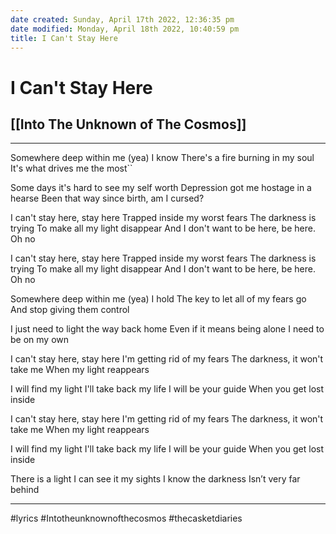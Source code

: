 ```yaml
---
date created: Sunday, April 17th 2022, 12:36:35 pm
date modified: Monday, April 18th 2022, 10:40:59 pm
title: I Can't Stay Here
---
```

# I Can't Stay Here
## [[Into The Unknown of The Cosmos]]
---


Somewhere deep within me (yea) I know
There's a fire burning in my soul
It's what drives me the most``

Some days it's hard to see my self worth
Depression got me hostage in a hearse
Been that way since birth, am I cursed?

I can't stay here, stay here
Trapped inside my worst fears
The darkness is trying
To make all my light disappear
And I don't want to be here, be here. Oh no

I can't stay here, stay here
Trapped inside my worst fears
The darkness is trying
To make all my light disappear
And I don't want to be here, be here. Oh no

Somewhere deep within me (yea) I hold
The key to let all of my fears go
And stop giving them control

I just need to light the way back home
Even if it means being alone
I need to be on my own

I can't stay here, stay here
I'm getting rid of my fears
The darkness, it won't take me
When my light reappears

I will find my light
I'll take back my life
I will be your guide
When you get lost inside

I can't stay here, stay here
I'm getting rid of my fears
The darkness, it won't take me
When my light reappears

I will find my light
I'll take back my life
I will be your guide
When you get lost inside

There is a light
I can see it my sights
I know the darkness
Isn’t very far behind

---

#lyrics #Intotheunknownofthecosmos #thecasketdiaries